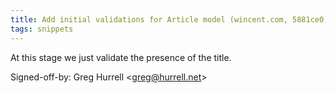 ```yaml
---
title: Add initial validations for Article model (wincent.com, 5881ce0)
tags: snippets
---
```


At this stage we just validate the presence of the title.

Signed-off-by: Greg Hurrell &lt;greg@hurrell.net&gt;
